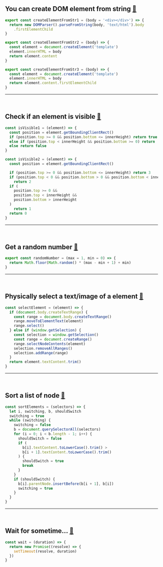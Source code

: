 ## You can create DOM element from string [🔗](/snippets/javascript/createElementFromStr.js)
```js
export const createElementFromStr1 = (body = '<div></div>') => {
  return new DOMParser().parseFromString(body, 'text/html').body
    .firstElementChild
}

export const createElementFromStr2 = (body) => {
  const element = document.createElement('template')
  element.innerHTML = body
  return element.content
}

export const createElementFromStr3 = (body) => {
  const element = document.createElement('template')
  element.innerHTML = body
  return element.content.firstElementChild
}
```

<hr /><br />

## Check if an element is visible [🔗](/snippets/javascript/isElementVisible.js)
```js
const isVisible1 = (element) => {
  const position = element.getBoundingClientRect()
  if (position.top >= 0 && position.bottom <= innerHeight) return true
  else if (position.top < innerHeight && position.bottom >= 0) return 'true'
  else return false
}

const isVisible2 = (element) => {
  const position = element.getBoundingClientRect()

  if (position.top >= 0 && position.bottom <= innerHeight) return 3
  if (position.top < 0 && position.bottom > 0 && position.bottom < innerHeight)
    return 2
  if (
    position.top >= 0 &&
    position.top < innerHeight &&
    position.bottom > innerHeight
  )
    return 1
  return 0
}
```

<hr /><br />

## Get a random number [🔗](/snippets/javascript/randomNumber.js)
```js
export const randomNumber = (max = 1, min = 0) => {
  return Math.floor(Math.random() * (max - min + 1) + min)
}
```

<hr /><br />

## Physically select a text/image of a element [🔗](/snippets/javascript/selectElement.js)
```js
const selectElement = (element) => {
  if (document.body.createTextRange) {
    const range = document.body.createTextRange()
    range.moveToElementText(element)
    range.select()
  } else if (window.getSelection) {
    const selection = window.getSelection()
    const range = document.createRange()
    range.selectNodeContents(element)
    selection.removeAllRanges()
    selection.addRange(range)
  }
  return element.textContent.trim()
}
```

<hr /><br />

## Sort a list of node [🔗](/snippets/javascript/sortElements.js)
```js
const sortElements = (selectors) => {
  let i, switching, b, shouldSwitch
  switching = true
  while (switching) {
    switching = false
    b = document.querySelectorAll(selectors)
    for (i = 0; i < b.length - 1; i++) {
      shouldSwitch = false
      if (
        b[i].textContent.toLowerCase().trim() >
        b[i + 1].textContent.toLowerCase().trim()
      ) {
        shouldSwitch = true
        break
      }
    }
    if (shouldSwitch) {
      b[i].parentNode.insertBefore(b[i + 1], b[i])
      switching = true
    }
  }
}
```

<hr /><br />

## Wait for sometime... [🔗](/snippets/javascript/wait.js)
```js
const wait = (duration) => {
  return new Promise((resolve) => {
    setTimeout(resolve, duration)
  })
}
```